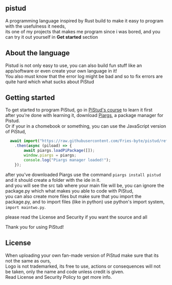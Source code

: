 ## pistud
A programming language inspired by Rust build to make it easy to program with the usefulness it needs, <br>
its one of my projects that makes me program since i was bored, and you can try it out yourself in **Get started** section

## About the language
Pistud is not only easy to use, you can also build fun stuff like an app/software or even create your own language in it! <br>
You also must know that the error log might be bad and so to fix errors are quite hard which what sucks about PiStud

## Getting started
To get started to program PiStud, go in [PiStud's course](https://fries-byte.github.io/pistud/course.html) to learn it first <br>
after you're done with learning it, download [Piargs](https://github.com/Fries-byte/pistud/raw/refs/heads/main/exe/piargs.exe), a package manager for Pistud. <br>
Or if your in a chomebook or something, you can use the JavaScript version of PiStud,
```js
  await import("https://raw.githubusercontent.com/Fries-byte/pistud/refs/heads/main/extra/js/psjavascript.js")
    .then(async (piload) => {
        await piargs.loadPiPackage([]);
        window.piargs = piargs; 
        console.log("Piargs manager loaded!");
    });
```
after you've downloaded Piargs use the command ```piargs install pistud``` and it should create a folder with the ide in it. <br>
and you will see the src tab where your main file will be, you can ignore the package.py which what makes you able to code with PiStud, <br>
you can also create more files but make sure that you import the package.py, and to import files (like in python) use python's import system, ```import maintwo.py```. <br>

please read the License and Security if you want the source and all <br> 

Thank you for using PiStud! <br>

## License
When uploading your own fan-made version of PiStud make sure that its not the same as ours, <br>
Logo is not trademarked, its free to use, actions or consequences will not be taken, only the name and code unless credit is given. <br>
Read License and Security Policy to get more info. <br>
